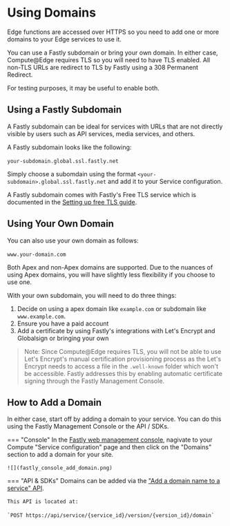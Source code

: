 # Using Domains

Edge functions are accessed over HTTPS so you need to add one or more domains to your Edge services to use it.

You can use a Fastly subdomain or bring your own domain. In either case, Compute@Edge requires TLS so you will need to have TLS enabled. All non-TLS URLs are redirect to TLS by Fastly using a 308 Permanent Redirect.

For testing purposes, it may be useful to enable both.

## Using a Fastly Subdomain

A Fastly subdomain can be ideal for services with URLs that are not directly visible by users such as API services, media services, and others.

A Fastly subdomain looks like the following:

`your-subdomain.global.ssl.fastly.net`

Simply choose a subomdain using the format `<your-subdomain>.global.ssl.fastly.net` and add it to your Service configuration.

A Fastly subdomain comes with Fastly's Free TLS service which is documented in the [Setting up free TLS guide](https://docs.fastly.com/en/guides/setting-up-free-tls).

## Using Your Own Domain

You can also use your own domain as follows:

`www.your-domain.com`

Both Apex and non-Apex domains are supported. Due to the nuances of using Apex domains, you will have slightly less flexibility if you choose to use one.

With your own subdomain, you will need to do three things:

1. Decide on using a apex domain like `example.com` or subdomain like `www.example.com`.
1. Ensure you have a paid account
1. Add a certificate by using Fastly's integrations with Let's Encrypt and Globalsign or bringing your own

> Note: Since Compute@Edge requires TLS, you will not be able to use Let's Encrypt's manual certification provisioning process as the Let's Encrypt needs to access a file in the `.well-known` folder which won't be accessible. Fastly addresses this by enabling automatic certificate signing through the Fastly Management Console.

## How to Add a Domain

In either case, start off by adding a domain to your service. You can do this using the Fastly Management Console or the API / SDKs.

=== "Console"
    In the [Fastly web management console](https://manage.fastly.com), nagivate to your Compute "Service configuration" page and then click on the "Domains" section to add a domain for your site.

    ![](fastly_console_add_domain.png)

=== "API & SDKs"
    Domains can be added via the ["Add a domain name to a service" API](https://developer.fastly.com/reference/api/services/domain/#create-domain).

    This API is located at:

    `POST https://api/service/{service_id}/version/{version_id}/domain`
